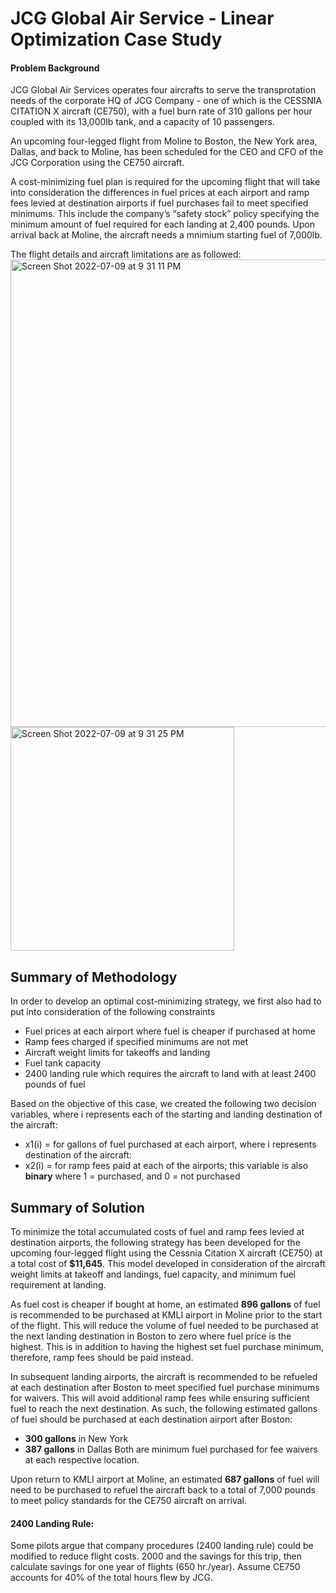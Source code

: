 # JCG Global Air Service - Linear Optimization Case Study

#### Problem Background
JCG Global Air Services operates four aircrafts to serve the transprotation needs of the corporate HQ of JCG Company - one of which is the CESSNIA CITATION X aircraft (CE750), with a fuel burn rate of 310 gallons per hour coupled with its 13,000lb tank, and a capacity of 10 passengers.

An upcoming four-legged flight from Moline to Boston, the New York area, Dallas, and back to Moline, has been scheduled for the CEO and CFO of the JCG Corporation using the CE750 aircraft. 

A cost-minimizing fuel plan is required for the upcoming flight that will take into consideration the differences in fuel prices at each airport and ramp fees levied at destination airports if fuel purchases fail to meet specified minimums. This include the company’s “safety stock” policy specifying the minimum amount of fuel required for each landing at 2,400 pounds. Upon arrival back at Moline, the aircraft needs a mnimium starting fuel of 7,000lb.

The flight details and aircraft limitations are as followed:
<img width="748" alt="Screen Shot 2022-07-09 at 9 31 11 PM" src="https://user-images.githubusercontent.com/106416383/178127882-8d96737a-c6b1-4d67-9d3d-4220f6bb494a.png">
<img width="358" alt="Screen Shot 2022-07-09 at 9 31 25 PM" src="https://user-images.githubusercontent.com/106416383/178127885-2b488d06-93dd-4b44-90be-bee81db98ec6.png">


## Summary of Methodology
In order to develop an optimal cost-minimizing strategy, we first also had to put into consideration of the following constraints
- Fuel prices at each airport where fuel is cheaper if purchased at home
- Ramp fees charged if specified minimums are not met
- Aircraft weight limits for takeoffs and landing
- Fuel tank capacity
- 2400 landing rule which requires the aircraft to land with at least 2400 pounds of fuel

Based on the objective of this case, we created the following two decision variables, where i represents each of the starting and landing destination of the aircraft:
- x1(i) = for gallons of fuel purchased at each airport, where i represents destination of the aircraft:
- x2(i) = for ramp fees paid at each of the airports; this variable is also **binary** where 1 = purchased, and 0 = not purchased

## Summary of Solution
To minimize the total accumulated costs of fuel and ramp fees levied at destination airports, the following strategy has been developed for the upcoming four-legged flight using the Cessnia Citation X aircraft (CE750) at a total cost of **$11,645**. This model developed in consideration of the aircraft weight limits at takeoff and landings, fuel capacity, and minimum fuel requirement at landing. 

As fuel cost is cheaper if bought at home, an estimated **896 gallons** of fuel is recommended to be purchased at KMLI airport in Moline prior to the start of the flight. This will reduce the volume of fuel needed to be purchased at the next landing destination in Boston to zero where fuel price is the highest. This is in addition to having the highest set fuel purchase minimum, therefore, ramp fees should be paid instead. 

In subsequent landing airports, the aircraft is recommended to be refueled at each destination after Boston to meet specified fuel purchase minimums for waivers. This will avoid additional ramp fees while ensuring sufficient fuel to reach the next destination. As such, the following estimated gallons of fuel should be purchased at each destination airport after Boston: 
- **300 gallons** in New York
- **387 gallons** in Dallas
Both are minimum fuel purchased for fee waivers at each respective location. 

Upon return to KMLI airport at Moline, an estimated **687 gallons** of fuel will need to be purchased to refuel the aircraft back to a total of 7,000 pounds to meet policy standards for the CE750 aircraft on arrival. 

#### 2400 Landing Rule:
Some pilots argue that company procedures (2400 landing rule) could be modified to reduce flight costs.  2000 and the savings for this trip, then calculate savings for one year of flights (650 hr./year). Assume CE750 accounts for 40% of the total hours flew by JCG. 
